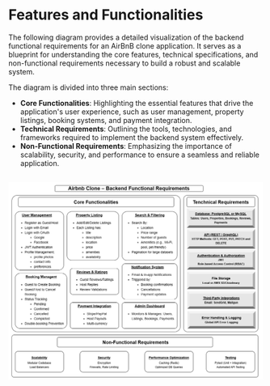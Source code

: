# Features and Functionalities

The following diagram provides a detailed visualization of the backend functional requirements for an AirBnB clone application. It serves as a blueprint for understanding the core features, technical specifications, and non-functional requirements necessary to build a robust and scalable system. 

The diagram is divided into three main sections:

- **Core Functionalities**: Highlighting the essential features that drive the application's user experience, such as user management, property listings, booking systems, and payment integration.
- **Technical Requirements**: Outlining the tools, technologies, and frameworks required to implement the backend system effectively.
- **Non-Functional Requirements**: Emphasizing the importance of scalability, security, and performance to ensure a seamless and reliable application.
##

![Features and Functionalities](<AirBnB Functionalities.drawio.png>)
